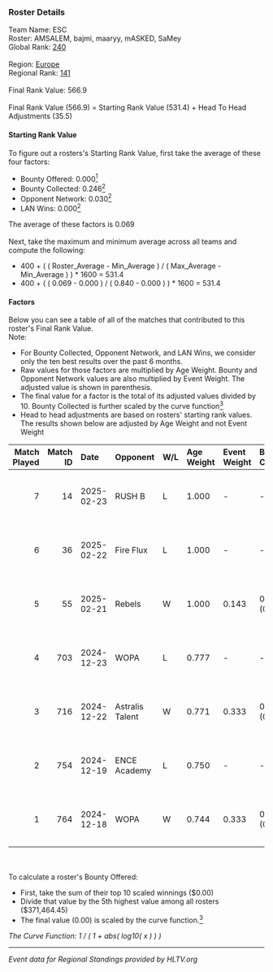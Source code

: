 ### Roster Details<br />
Team Name: ESC<br />
Roster: AMSALEM, bajmi, maaryy, mASKED, SaMey<br />
Global Rank: [240](../../standings_global_2025_02_24.md)<br />
<br />
Region: [Europe]( ../../standings_europe_2025_02_24.md)<br />
Regional Rank: [141]( ../../standings_europe_2025_02_24.md)<br />
<br />
Final Rank Value:  566.9<br />
<br />
Final Rank Value (566.9) = Starting Rank Value (531.4) + Head To Head Adjustments (35.5)<br />

#### Starting Rank Value<br />
To figure out a rosters's Starting Rank Value, first take the average of these four factors:<br />
- Bounty Offered: 0.000[<sup>1</sup>](#table2)
- Bounty Collected: 0.246[<sup>2</sup>](#table1)
- Opponent Network: 0.030[<sup>2</sup>](#table1)
- LAN Wins: 0.000[<sup>2</sup>](#table1)

The average of these factors is 0.069<br />
<br />
Next, take the maximum and minimum average across all teams and compute the following:<br />
- 400 + ( ( Roster_Average - Min_Average ) / ( Max_Average - Min_Average ) ) * 1600 = 531.4
- 400 + ( ( 0.069 - 0.000 ) / ( 0.840 - 0.000 ) ) * 1600 = 531.4


#### Factors<br />
Below you can see a table of all of the matches that contributed to this roster's Final Rank Value.<br />
Note:<br />

- For Bounty Collected, Opponent Network, and LAN Wins, we consider only the ten best results over the past 6 months.
- Raw values for those factors are multiplied by Age Weight. Bounty and Opponent Network values are also multiplied by Event Weight. The adjusted value is shown in parenthesis.
- The final value for a factor is the total of its adjusted values divided by 10. Bounty Collected is further scaled by the curve function[<sup>3</sup>](#curveFunction)
- Head to head adjustments are based on rosters' starting rank values. The results shown below are adjusted by Age Weight and not Event Weight
<span id="table1"></span><br />


| Match Played | Match ID | Date       | Opponent        | W/L | Age Weight | Event Weight | Bounty Collected | Opponent Network | LAN Wins  | H2H Adj. | Roster                                   |
| -: | -: | :- | :- | :- | :- | :- | :- | :- | :- | -: | :- |
|            7 |       14 | 2025-02-23 | RUSH B          | L   | 1.000      | -            | -                | -                | -         |    -6.43 | AMSALEM, bajmi, maaryy, mASKED, SaMey    |
|            6 |       36 | 2025-02-22 | Fire Flux       | L   | 1.000      | -            | -                | -                | -         |    -4.64 | AMSALEM, bajmi, maaryy, mASKED, SaMey    |
|            5 |       55 | 2025-02-21 | Rebels          | W   | 1.000      | 0.143        | 0.010 (0.001)    | 0.334 (0.048)    | 0 (0.000) |    21.78 | AMSALEM, bajmi, maaryy, mASKED, SaMey    |
|            4 |      703 | 2024-12-23 | WOPA            | L   | 0.777      | -            | -                | -                | -         |    -4.79 | AMSALEM, maaryy, mASKED, mhL, tomiko     |
|            3 |      716 | 2024-12-22 | Astralis Talent | W   | 0.771      | 0.333        | 0.002 (0.001)    | 0.438 (0.113)    | 0 (0.000) |    16.39 | AMSALEM, maaryy, mASKED, shushan, tomiko |
|            2 |      754 | 2024-12-19 | ENCE Academy    | L   | 0.750      | -            | -                | -                | -         |    -5.40 | AMSALEM, maaryy, mASKED, mhL, tomiko     |
|            1 |      764 | 2024-12-18 | WOPA            | W   | 0.744      | 0.333        | 0.027 (0.007)    | 0.549 (0.136)    | 0 (0.000) |    18.63 | AMSALEM, maaryy, mASKED, mhL, tomiko     |

<br />
<span id="table2"></span><br />
To calculate a roster's Bounty Offered:<br />

- First, take the sum of their top 10 scaled winnings ($0.00)
- Divide that value by the 5th highest value among all rosters ($371,464.45)
- The final value (0.00) is scaled by the curve function.[<sup>3</sup>](#curveFunction)

<span id="curveFunction"></span>_The Curve Function: 1 / ( 1 + abs( log10( x ) ) )_<br />

---
_Event data for Regional Standings provided by HLTV.org_<br />
